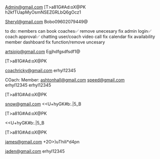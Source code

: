 Admin@gmail.com [T>a81G#Ad:oX@PK    h2kfTUapMyOsmNSEZGRLbQ6gOcz1

Sheryl@gmail.com Bobo09602079449@

to do:
members can book coaches✅
remove unecesary 
fix admin login✅
coach approval✅
chatting user/coach
video call fix
calendar fix
availability
member dashboard fix function/remove uncesary




artsiojo@gmail.com
Egjhdfgsdfsdf1@

[T>a81G#Ad:oX@PK

coachricky@gmail.com
erhyl12345

COach:                                      Member:
ashtonhall@gmail.com                        speed@gmail.com                  
erhyl12345                                  erhyl12345                

[T>a81G#Ad:oX@PK

snow@gmail.com
<<U+hyGK#b:.|5_B

[T>a81G#Ad:oX@PK


<<U+hyGK#b:.|5_B

[T>a81G#Ad:oX@PK

james@gmail.com
+2O>)uThili*d4pn

jaden@gmail.com
erhyl12345